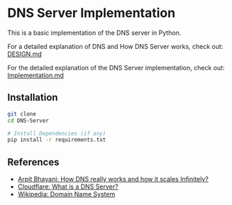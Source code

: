 # DNS Server Implementation

This is a basic implementation of the DNS server in Python.

For a detailed explanation of DNS and How DNS Server works, check out: [DESIGN.md](DESIGN.md)

For the detailed explanation of the DNS Server implementation, check out: [Implementation.md](Implementation.md)

## Installation

```bash
git clone
cd DNS-Server

# Install Dependencies (if any)
pip install -r requirements.txt
```

## References

- [Arpit Bhayani: How DNS really works and how it scales Infinitely?](https://www.youtube.com/watch?v=g_gKI2HCElk)
- [Cloudflare: What is a DNS Server?](https://www.cloudflare.com/learning/dns/what-is-a-dns-server/)
- [Wikipedia: Domain Name System](https://en.wikipedia.org/wiki/Domain_Name_System)
